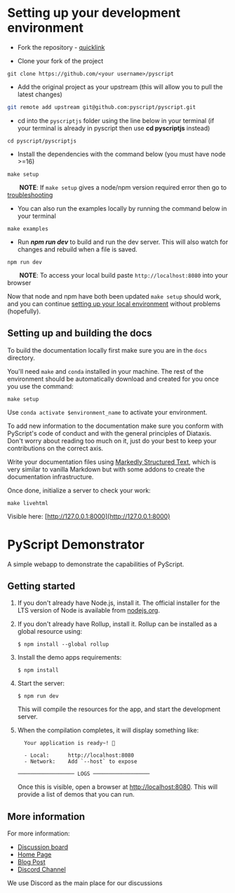 # Setting up your development environment

* Fork the repository - [quicklink](https://github.com/pyscript/pyscript/fork)

* Clone your fork of the project

```
git clone https://github.com/<your username>/pyscript
```

* Add the original project as your upstream (this will allow you to pull the latest changes)

```sh
git remote add upstream git@github.com:pyscript/pyscript.git
```

* cd into the `pyscriptjs` folder using the line below in your terminal (if your terminal is already in pyscript then use **cd pyscriptjs** instead)

```
cd pyscript/pyscriptjs
```

* Install the dependencies with the command below (you must have node >=16)

```
make setup
```
&nbsp;&nbsp;&nbsp;&nbsp;&nbsp;&nbsp; **NOTE**: If `make setup` gives a node/npm version required  error then go to [troubleshooting](https://github.com/pyscript/pyscript/blob/main/TROUBLESHOOTING.md)

* You can also run the examples locally by running the command below in your terminal

```
make examples
```

* Run ***npm run dev*** to build and run the dev server. This will also watch for changes and rebuild when a file is saved.

```
npm run dev
```
&nbsp;&nbsp;&nbsp;&nbsp;&nbsp;&nbsp; **NOTE**: To access your local build paste `http://localhost:8080` into your browser


Now that node and npm have both been updated `make setup` should work, and you can continue [setting up your local environment](setting-up-environment.md) without problems (hopefully).


## Setting up and building the docs

To build the documentation locally first make sure you are in the `docs` directory.

You'll need `make` and `conda` installed in your machine. The rest of the environment should be automatically download and created for you once you use the command:

```
make setup
```

Use `conda activate $environment_name` to activate your environment.

To add new information to the documentation make sure you conform with PyScript's code of conduct and with the general principles of Diataxis. Don't worry about reading too much on it, just do your best to keep your contributions on the correct axis.

Write your documentation files using [Markedly Structured Text](https://myst-parser.readthedocs.io/en/latest/syntax/optional.html), which is very similar to vanilla Markdown but with some addons to create the documentation infrastructure.

Once done, initialize a server to check your work:

```
make livehtml
```

Visible here: [http://127.0.0.1:8000](http://127.0.0.1:8000)

# PyScript Demonstrator

A simple webapp to demonstrate the capabilities of PyScript.

## Getting started

1. If you don't already have Node.js, install it. The official installer for the
   LTS version of Node is available from [nodejs.org](https://nodejs.org/).

2. If you don't already have Rollup, install it. Rollup can be installed as a
   global resource using:

       $ npm install --global rollup

3. Install the demo apps requirements:

       $ npm install

4. Start the server:

       $ npm run dev

   This will compile the resources for the app, and start the development server.

5. When the compilation completes, it will display something like:

         Your application is ready~! 🚀

         - Local:      http://localhost:8080
         - Network:    Add `--host` to expose

       ────────────────── LOGS ──────────────────

   Once this is visible, open a browser at
   [http://localhost:8080](http://localhost:8080). This will provide a list of
   demos that you can run.

## More information

For more information:

* [Discussion board](https://community.anaconda.cloud/c/tech-topics/pyscript)
* [Home Page](https://pyscript.net/)
* [Blog Post](https://engineering.anaconda.com/2022/04/welcome-pyscript.html)
* [Discord Channel](https://discord.gg/BYB2kvyFwm)

We use Discord as the main place for our discussions

